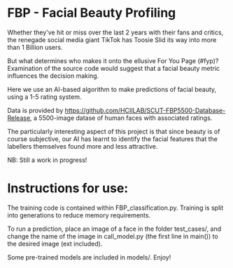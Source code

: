 # FBP - Facial Beauty Profiling

Whether they've hit or miss over the last 2 years with their fans and critics, the renegade social media giant TikTok has Toosie Slid its way into more than 1 Billion users.

But what determines who makes it onto the ellusive For You Page (#fyp)? Examination of the source code would suggest that a facial beauty metric influences the decision making.

Here we use an AI-based algorithm to make predictions of facial beauty, using a 1-5 rating system.

Data is provided by https://github.com/HCIILAB/SCUT-FBP5500-Database-Release, a 5500-image datase of human faces with associated ratings.

The particularly interesting aspect of this project is that since beauty is of course subjective, our AI has learnt to identify the facial features that the labellers themselves found more and less attractive.

NB: Still a work in progress!

# Instructions for use:

The training code is contained within FBP_classification.py. Training is split into generations to reduce memory requirements.

To run a prediction, place an image of a face in the folder test_cases/, and change the name of the image in call_model.py (the first line in main()) to the desired image (ext included).

Some pre-trained models are included in models/. Enjoy!

